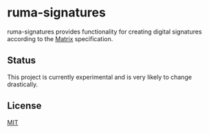 # ruma-signatures

ruma-signatures provides functionality for creating digital signatures according to the [Matrix](https://matrix.org/) specification.

## Status

This project is currently experimental and is very likely to change drastically.

## License

[MIT](http://opensource.org/licenses/MIT)
